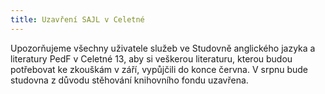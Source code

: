 ```yaml
---
title: Uzavření SAJL v Celetné
---
```


Upozorňujeme všechny uživatele služeb ve Studovně anglického jazyka a
literatury PedF v Celetné 13, aby si veškerou literaturu, kterou budou
potřebovat ke zkouškám v září, vypůjčili do konce června. V srpnu bude studovna
z důvodu stěhování knihovního fondu uzavřena.

